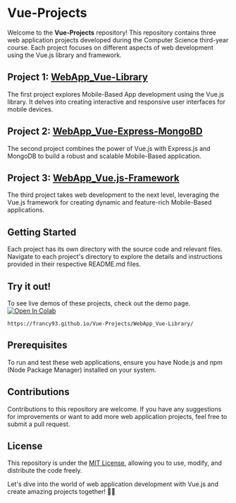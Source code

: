 # Vue-Projects

Welcome to the **Vue-Projects** repository! This repository contains three web application projects developed during the Computer Science third-year course. Each project focuses on different aspects of web development using the Vue.js library and framework.

## Project 1: [WebApp_Vue-Library](https://github.com/Francy93/Vue-Projects/tree/master/WebApp_Vue-Library)

The first project explores Mobile-Based App development using the Vue.js library. It delves into creating interactive and responsive user interfaces for mobile devices.

## Project 2: [WebApp_Vue-Express-MongoBD](https://github.com/Francy93/Vue-Projects/tree/master/WebApp_Vue-Express-MongoDB)

The second project combines the power of Vue.js with Express.js and MongoDB to build a robust and scalable Mobile-Based application.

## Project 3: [WebApp_Vue.js-Framework](https://github.com/Francy93/Vue-Projects/tree/master/WebApp_Vue.js-Framework)

The third project takes web development to the next level, leveraging the Vue.js framework for creating dynamic and feature-rich Mobile-Based applications.

## Getting Started

Each project has its own directory with the source code and relevant files. Navigate to each project's directory to explore the details and instructions provided in their respective README.md files.

## Try it out!

To see live demos of these projects, check out the demo page.
<a href="https://francy93.github.io/Vue-Projects/WebApp_Vue-Library/"><img src="https://badgen.net/badge/GitHub/Pages/blue?icon=github" alt="Open In Colab"/></a>

```
https://francy93.github.io/Vue-Projects/WebApp_Vue-Library/
```

## Prerequisites

To run and test these web applications, ensure you have Node.js and npm (Node Package Manager) installed on your system.

## Contributions

Contributions to this repository are welcome. If you have any suggestions for improvements or want to add more web application projects, feel free to submit a pull request.

## License

This repository is under the [MIT License](https://en.wikipedia.org/wiki/MIT_License), allowing you to use, modify, and distribute the code freely.

Let's dive into the world of web application development with Vue.js and create amazing projects together! 🚀🌐
